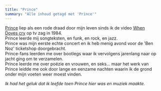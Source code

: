 ```yaml
---
title: "Prince"
summary: "Alle inhoud getagd met 'Prince'"
---
```


[Prince](https://prince.com) liep als een rode draad door mijn leven sinds ik de video [When Doves cry](https://www.youtube.com/watch?v=UG3VcCAlUgE) op tv zag in 1984.   
Prince leerde mij songteksten, en funk, en rock, en jazz.   
Prince was mijn eerste echte concert en ik heb menig avond voor de 'Ben Noz' ticketshop doorgebracht.   
Prince-fans leerden me over bootlegs waar ik vervolgens jarenlang naar op jacht ging om te verzamelen.   
Prince leerde me over poëzie en vrouwen, en seks... maar het werk van Prince leidde me ook door lange en eenzame nachten waarin ik de grond onder mijn voeten weer moest vinden.

_Ik had het geluk dat ik leefde toen Prince hier was en muziek maakte._
